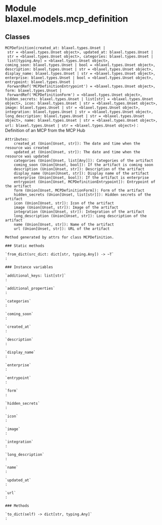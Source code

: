 Module blaxel.models.mcp_definition
===================================

Classes
-------

`MCPDefinition(created_at: blaxel.types.Unset | str = <blaxel.types.Unset object>, updated_at: blaxel.types.Unset | str = <blaxel.types.Unset object>, categories: blaxel.types.Unset | list[typing.Any] = <blaxel.types.Unset object>, coming_soon: blaxel.types.Unset | bool = <blaxel.types.Unset object>, description: blaxel.types.Unset | str = <blaxel.types.Unset object>, display_name: blaxel.types.Unset | str = <blaxel.types.Unset object>, enterprise: blaxel.types.Unset | bool = <blaxel.types.Unset object>, entrypoint: blaxel.types.Unset | ForwardRef('MCPDefinitionEntrypoint') = <blaxel.types.Unset object>, form: blaxel.types.Unset | ForwardRef('MCPDefinitionForm') = <blaxel.types.Unset object>, hidden_secrets: blaxel.types.Unset | list[str] = <blaxel.types.Unset object>, icon: blaxel.types.Unset | str = <blaxel.types.Unset object>, image: blaxel.types.Unset | str = <blaxel.types.Unset object>, integration: blaxel.types.Unset | str = <blaxel.types.Unset object>, long_description: blaxel.types.Unset | str = <blaxel.types.Unset object>, name: blaxel.types.Unset | str = <blaxel.types.Unset object>, url: blaxel.types.Unset | str = <blaxel.types.Unset object>)`
:   Definition of an MCP from the MCP Hub
    
    Attributes:
        created_at (Union[Unset, str]): The date and time when the resource was created
        updated_at (Union[Unset, str]): The date and time when the resource was updated
        categories (Union[Unset, list[Any]]): Categories of the artifact
        coming_soon (Union[Unset, bool]): If the artifact is coming soon
        description (Union[Unset, str]): Description of the artifact
        display_name (Union[Unset, str]): Display name of the artifact
        enterprise (Union[Unset, bool]): If the artifact is enterprise
        entrypoint (Union[Unset, MCPDefinitionEntrypoint]): Entrypoint of the artifact
        form (Union[Unset, MCPDefinitionForm]): Form of the artifact
        hidden_secrets (Union[Unset, list[str]]): Hidden secrets of the artifact
        icon (Union[Unset, str]): Icon of the artifact
        image (Union[Unset, str]): Image of the artifact
        integration (Union[Unset, str]): Integration of the artifact
        long_description (Union[Unset, str]): Long description of the artifact
        name (Union[Unset, str]): Name of the artifact
        url (Union[Unset, str]): URL of the artifact
    
    Method generated by attrs for class MCPDefinition.

    ### Static methods

    `from_dict(src_dict: dict[str, typing.Any]) ‑> ~T`
    :

    ### Instance variables

    `additional_keys: list[str]`
    :

    `additional_properties`
    :

    `categories`
    :

    `coming_soon`
    :

    `created_at`
    :

    `description`
    :

    `display_name`
    :

    `enterprise`
    :

    `entrypoint`
    :

    `form`
    :

    `hidden_secrets`
    :

    `icon`
    :

    `image`
    :

    `integration`
    :

    `long_description`
    :

    `name`
    :

    `updated_at`
    :

    `url`
    :

    ### Methods

    `to_dict(self) ‑> dict[str, typing.Any]`
    :